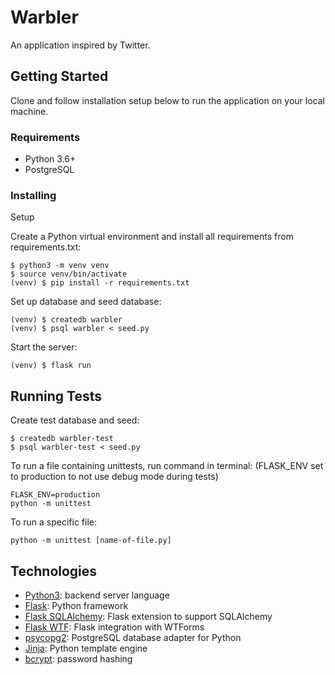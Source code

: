 # Warbler

An application inspired by Twitter.

## Getting Started

Clone and follow installation setup below to run the application on your local machine.

### Requirements

- Python 3.6+
- PostgreSQL

### Installing

Setup

Create a Python virtual environment and install all requirements from requirements.txt:
```
$ python3 -m venv venv
$ source venv/bin/activate
(venv) $ pip install -r requirements.txt
```

Set up database and seed database:
```
(venv) $ createdb warbler
(venv) $ psql warbler < seed.py
```

Start the server:
```
(venv) $ flask run
```

## Running Tests

Create test database and seed:
```
$ createdb warbler-test
$ psql warbler-test < seed.py
```

To run a file containing unittests, run command in terminal:
(FLASK_ENV set to production to not use debug mode during tests)
```
FLASK_ENV=production
python -m unittest 
```

To run a specific file:
```
python -m unittest [name-of-file.py]
```

## Technologies 
- [Python3](https://docs.python.org/3/): backend server language
- [Flask](https://flask.palletsprojects.com/en/1.1.x/): Python framework
- [Flask SQLAlchemy](https://flask-sqlalchemy.palletsprojects.com/en/2.x/): Flask extension to support SQLAlchemy
- [Flask WTF](https://flask-wtf.readthedocs.io/en/stable/): Flask integration with WTForms
- [psycopg2](https://pypi.org/project/psycopg2/): PostgreSQL database adapter for Python
- [Jinja](https://palletsprojects.com/p/jinja/): Python template engine
- [bcrypt](https://pypi.org/project/bcrypt/): password hashing
